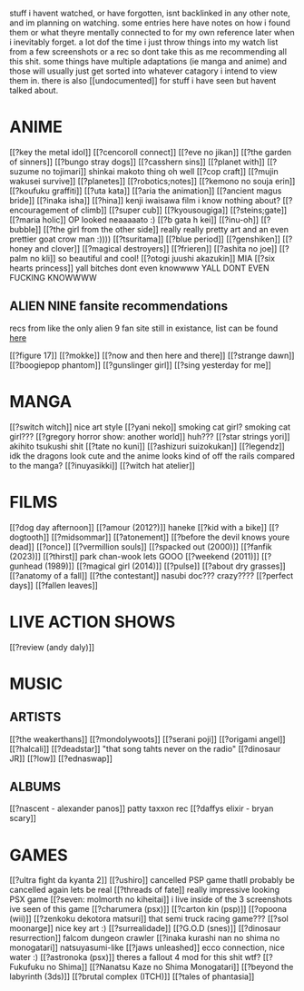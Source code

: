stuff i havent watched, or have forgotten, isnt backlinked in any other note, and im planning on watching. some entries here have notes on how i found them or what theyre mentally connected to for my own reference later when i inevitably forget. a lot dof the time i just throw things into my watch list from a few screenshots or a rec so dont take this as me recommending all this shit. some things have multiple adaptations (ie manga and anime) and those will usually just get sorted into whatever catagory i intend to view them in.
there is also [[undocumented]] for stuff i have seen but havent talked about.

# ANIME

[[?key the metal idol]]
[[?cencoroll connect]]
[[?eve no jikan]]
[[?the garden of sinners]]
[[?bungo stray dogs]]
[[?casshern sins]]
[[?planet with]]
[[?suzume no tojimari]] shinkai makoto thing oh well
[[?cop craft]]
[[?mujin wakusei survive]]
[[?planetes]]
[[?robotics;notes]]
[[?kemono no souja erin]]
[[?koufuku graffiti]]
[[?uta kata]]
[[?aria the animation]]
[[?ancient magus bride]]
[[?inaka isha]]
[[?hina]] kenji iwaisawa film i know nothing about?
[[?encouragement of climb]]
[[?super cub]]
[[?kyousougiga]]
[[?steins;gate]]
[[?maria holic]] OP looked neaaaaato :)
[[?b gata h kei]]
[[?inu-oh]]
[[?bubble]]
[[?the girl from the other side]] really really pretty art and an even prettier goat crow man :))))
[[?tsuritama]]
[[?blue period]]
[[?genshiken]]
[[?honey and clover]]
[[?magical destroyers]]
[[?frieren]]
[[?ashita no joe]]
[[?palm no kli]] so beautiful and cool!
[[?otogi juushi akazukin]] MIA
[[?six hearts princess]] yall bitches dont even knowwww YALL DONT EVEN FUCKING KNOWWWW

## ALIEN NINE fansite recommendations
recs from like the only alien 9 fan site still in existance, list can be found [here](https://alien9.crossrealms.net/info_story.php)

[[?figure 17]]
[[?mokke]]
[[?now and then here and there]]
[[?strange dawn]]
[[?boogiepop phantom]]
[[?gunslinger girl]]
[[?sing yesterday for me]]

# MANGA

[[?switch witch]] nice art style
[[?yani neko]] smoking cat girl? smoking cat girl???
[[?gregory horror show: another world]] huh???
[[?star strings yori]] akihito tsukushi shit
[[?tate no kuni]]
[[?ashizuri suizokukan]]
[[?legendz]] idk the dragons look cute and the anime looks kind of off the rails compared to the manga?
[[?inuyasikki]]
[[?witch hat atelier]]


# FILMS

[[?dog day afternoon]]
[[?amour (2012?)]] haneke
[[?kid with a bike]]
[[?dogtooth]]
[[?midsommar]]
[[?atonement]]
[[?before the devil knows youre dead]]
[[?once]]
[[?vermillion souls]]
[[?spacked out (2000)]]
[[?fanfik (2023)]]
[[?thirst]] park chan-wook lets GOOO
[[?weekend (2011)]]
[[?gunhead (1989)]]
[[?magical girl (2014)]]
[[?pulse]]
[[?about dry grasses]]
[[?anatomy of a fall]]
[[?the contestant]] nasubi doc??? crazy????
[[?perfect days]]
[[?fallen leaves]]

# LIVE ACTION SHOWS

[[?review (andy daly)]]

# MUSIC

## ARTISTS

[[?the weakerthans]]
[[?mondolywoots]]
[[?serani poji]]
[[?origami angel]]
[[?halcali]]
[[?deadstar]] "that song tahts never on the radio"
[[?dinosaur JR]]
[[?low]]
[[?ednaswap]]
## ALBUMS

[[?nascent - alexander panos]] patty taxxon rec
[[?daffys elixir - bryan scary]]

# GAMES
[[?ultra fight da kyanta 2]]
[[?ushiro]] cancelled PSP game thatll probably be cancelled again lets be real
[[?threads of fate]] really impressive looking PSX game
[[?seven: molmorth no kiheitai]] i live inside of the 3 screenshots ive seen of this game
[[?charumera (psx)]]
[[?carton kin (psp)]]
[[?opoona (wii)]]
[[?zenkoku dekotora matsuri]] that semi truck racing game???
[[?sol moonarge]] nice key art :)
[[?surrealidade]]
[[?G.O.D (snes)]]
[[?dinosaur resurrection]] falcom dungeon crawler
[[?inaka kurashi nan no shima no monogatari]] natsuyasumi-like
[[?jaws unleashed]] ecco connection, nice water :)
[[?astronoka (psx)]] theres a fallout 4 mod for this shit wtf?
[[?Fukufuku no Shima]]
[[?Nanatsu Kaze no Shima Monogatari]]
[[?beyond the labyrinth (3ds)]]
[[?brutal complex (ITCH)]]
[[?tales of phantasia]]